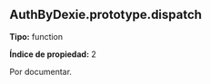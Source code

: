 ## AuthByDexie.prototype.dispatch

**Tipo:** function

**Índice de propiedad:** 2

Por documentar.



